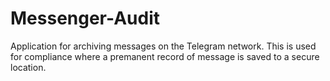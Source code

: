 # Messenger-Audit

Application for archiving messages on the Telegram network. This is used for compliance where a premanent record of message is saved to a secure location.

